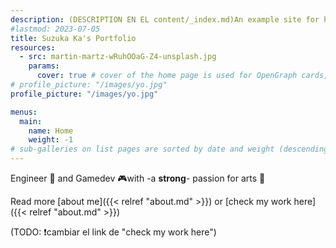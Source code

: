 ```yaml
---
description: (DESCRIPTION EN EL content/_index.md)An example site for hugo-theme-gallery. Images from Unsplash.
#lastmod: 2023-07-05
title: Suzuka Ka's Portfolio
resources:
  - src: martin-martz-wRuhOOaG-Z4-unsplash.jpg
    params:
      cover: true # cover of the home page is used for OpenGraph cards, etc.
# profile_picture: "/images/yo.jpg"
profile_picture: "/images/yo.jpg"

menus:
  main:
    name: Home
    weight: -1
# sub-galleries on list pages are sorted by date and weight (descending)
---
```

Engineer 🧠 and Gamedev 🎮with -a **strong**- passion for arts 🎨

Read more [about me]({{< relref "about.md" >}}) or [check my work here]({{< relref "about.md" >}})

(TODO: ❗cambiar el link de "check my work here")
